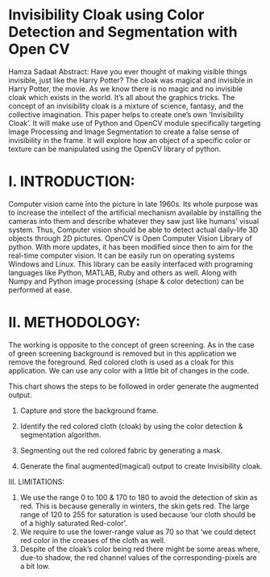 # Invisibility Cloak using Color Detection and Segmentation with Open CV
Hamza Sadaat
Abstract:
Have you ever thought of making visible things invisible, just like the Harry Potter? The cloak was magical and invisible in Harry Potter, the movie. As we know there is no magic and no invisible cloak which exists in the world. It’s all about the graphics tricks.
The concept of an invisibility cloak is a mixture of science, fantasy, and the collective imagination. This paper helps to create one’s own ‘Invisibility Cloak’. It will make use of Python and OpenCV module specifically targeting Image Processing and Image Segmentation to create a false sense of invisibility in the frame. It will explore how an object of a specific color or texture can be manipulated using the OpenCV library of python.
# I. INTRODUCTION:
Computer vision came into the picture in late 1960s. Its whole purpose was to increase the intellect of the artificial mechanism available by installing the cameras into them and describe whatever they saw just like humans’ visual system. Thus, Computer vision should be able to detect actual daily-life 3D objects through 2D pictures. OpenCV is Open Computer Vision Library of python. With more updates, it has been modified since then to aim for the real-time computer vision. It can be easily run on operating systems Windows and Linux. This library can be easily interfaced with programing languages like Python, MATLAB, Ruby and others as well. Along with Numpy and Python image processing (shape & color detection) can be performed at ease.
# II. METHODOLOGY:
The working is opposite to the concept of green screening. As in the case of green screening background is removed but in this application we remove the foreground. Red colored cloth is used as a cloak for this application. We can use any color with a little bit of changes in the code.

This chart shows the steps to be followed in order generate the
augmented output.


1. Capture and store the background frame.
2. Identify the red colored cloth (cloak) by using the color
detection & segmentation algorithm.

3. Segmenting out the red colored fabric by generating a mask.
4. Generate the final augmented(magical) output to create
Invisibility cloak.



III. LIMITATIONS:
1. We use the range 0 to 100 & 170 to 180 to avoid the detection of skin as
red. This is because generally in winters, the skin gets red. The large
range of 120 to 255 for saturation is used because ‘our cloth should be of
a highly saturated Red-color’.
2. We require to use the lower-range value as 70 so that ‘we could detect
red color in the creases of the cloth as well.
3. Despite of the cloak’s color being red there might be some areas where,
due-to shadow, the red channel values of the corresponding-pixels are a
bit low.
